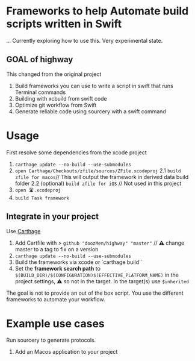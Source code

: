 # Frameworks to help Automate build scripts written in Swift

... Currently exploring how to use this. Very experimental state.

## GOAL of highway

This changed from the original project

1. Build frameworks you can use to write a script in swift that runs Terminal commands
2. Building with xcbuild from swift code
3. Optimize git workflow from Swift
4. Generate reliable code using sourcery with a swift command


# Usage

First resolve some dependencies from the xcode project

1. `carthage update --no-build --use-submodules`
2. `open Carthage/Checkouts/zfile/sources/ZFile.xcodeproj`
	2.1 `build zfile for macos`// This will output the framework in derived data build folder
	2.2 (optional) `build zfile for iOS` // Not used in this project
3. `open 🛣.xcodeproj`
4. `build Task framework`

## Integrate in your project

Use [Carthage](https://www.github.com/Carthage/Carthage)

1. Add Cartfile with > `github "doozMen/highway" "master"` // ⚠️ change master to a tag to fix on a version
2. `carthage update --no-build --use-submodules`
3. Build the frameworks via xcode or `carthage build``
4. Set the **framework search path** to `$(BUILD_DIR)/$(CONFIGURATION)$(EFFECTIVE_PLATFORM_NAME)` in the project settings, ⚠️ so not in the target. In the target(s) use `$inherited`

The goal is not to provide an out of the box script. You use the different frameworks to automate your workflow.

# Example use cases

Run sourcery to generate protocols.

1. Add an Macos application to your project
